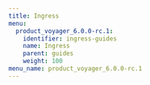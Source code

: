 ```yaml
---
title: Ingress
menu:
  product_voyager_6.0.0-rc.1:
    identifier: ingress-guides
    name: Ingress
    parent: guides
    weight: 100
menu_name: product_voyager_6.0.0-rc.1
---
```

